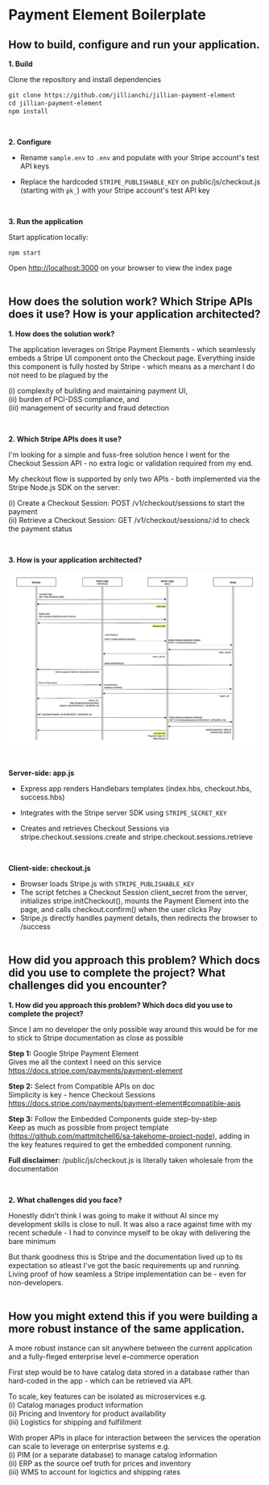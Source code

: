 # Payment Element Boilerplate

## How to build, configure and run your application.

**1. Build**

Clone the repository and install dependencies

```
git clone https://github.com/jillianchi/jillian-payment-element
cd jillian-payment-element
npm install
```

<br>

**2. Configure**

- Rename `sample.env` to `.env` and populate with your Stripe account's test API keys

- Replace the hardcoded `STRIPE_PUBLISHABLE_KEY` on public/js/checkout.js (starting with `pk_`) with your Stripe account's test API key

<br>

**3. Run the application**

Start application locally:

```
npm start
```

Open [http://localhost:3000](http://localhost:3000) on your browser to view the index page
<br>
<br>

## How does the solution work? Which Stripe APIs does it use? How is your application architected?

**1. How does the solution work?**

The application leverages on Stripe Payment Elements - which seamlessly embeds a Stripe UI component onto the Checkout page. Everything inside this component is fully hosted by Stripe - which means as a merchant I do not need to be plagued by the

(i) complexity of building and maintaining payment UI,\
 (ii) burden of PCI-DSS compliance, and\
 (iii) management of security and fraud detection

<br>

**2. Which Stripe APIs does it use?**

I'm looking for a simple and fuss-free solution hence I went for the Checkout Session API - no extra logic or validation required from my end.

My checkout flow is supported by only two APIs - both implemented via the Stripe Node.js SDK on the server:

(i) Create a Checkout Session: POST /v1/checkout/sessions to start the payment\
(ii) Retrieve a Checkout Session: GET /v1/checkout/sessions/:id to check the payment status

<br>

**3. How is your application architected?**

![Architecture Flow](public/images/stripe-flow.jpg)

<br>

**Server-side: app.js**

- Express app renders Handlebars templates (index.hbs, checkout.hbs, success.hbs)
- Integrates with the Stripe server SDK using `STRIPE_SECRET_KEY`
- Creates and retrieves Checkout Sessions via stripe.checkout.sessions.create and stripe.checkout.sessions.retrieve

  <br>

**Client-side: checkout.js**

- Browser loads Stripe.js with `STRIPE_PUBLISHABLE_KEY`
- The script fetches a Checkout Session client_secret from the server, initializes stripe.initCheckout(), mounts the Payment Element into the page, and calls checkout.confirm() when the user clicks Pay
- Stripe.js directly handles payment details, then redirects the browser to /success
  <br>
  <br>

## How did you approach this problem? Which docs did you use to complete the project? What challenges did you encounter?

**1. How did you approach this problem? Which docs did you use to complete the project?**

Since I am no developer the only possible way around this would be for me to stick to Stripe documentation as close as possible

**Step 1:** Google Stripe Payment Element\
Gives me all the context I need on this service\
https://docs.stripe.com/payments/payment-element

**Step 2:** Select from Compatible APIs on doc\
Simplicity is key - hence Checkout Sessions\
https://docs.stripe.com/payments/payment-element#compatible-apis

**Step 3:** Follow the Embedded Components guide step-by-step\
Keep as much as possible from project template (https://github.com/mattmitchell6/sa-takehome-project-node), adding in the key features required to get the embedded component running.

**Full disclaimer:** /public/js/checkout.js is literally taken wholesale from the documentation

<br>

**2. What challenges did you face?**

Honestly didn't think I was going to make it without AI since my development skills is close to null. It was also a race against time with my recent schedule - I had to convince myself to be okay with delivering the bare minimum

But thank goodness this is Stripe and the documentation lived up to its expectation so atleast I've got the basic requirements up and running. Living proof of how seamless a Stripe implementation can be - even for non-developers.
<br>
<br>

## How you might extend this if you were building a more robust instance of the same application.

A more robust instance can sit anywhere between the current application and a fully-fleged enterprise level e-commerce operation

First step would be to have catalog data stored in a database rather than hard-coded in the app - which can be retrieved via API.

To scale, key features can be isolated as microservices e.g.\
(i) Catalog manages product information\
(ii) Pricing and Inventory for product availability\
(iii) Logistics for shipping and fulfillment

With proper APIs in place for interaction between the services the operation can scale to leverage on enterprise systems e.g.\
(i) PIM (or a separate database) to manage catalog information\
(ii) ERP as the source oef truth for prices and inventory\
(iii) WMS to account for logictics and shipping rates
